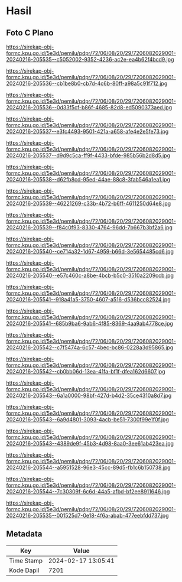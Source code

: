 # Hasil

## Foto C Plano

https://sirekap-obj-formc.kpu.go.id/5e3d/pemilu/pdpr/72/06/08/20/29/7206082029001-20240216-205535--c5052002-9352-4236-ac2e-ea4b62f4bcd9.jpg

https://sirekap-obj-formc.kpu.go.id/5e3d/pemilu/pdpr/72/06/08/20/29/7206082029001-20240216-205536--cb1be8b0-cb7d-4c6b-80ff-a98a5c91f712.jpg

https://sirekap-obj-formc.kpu.go.id/5e3d/pemilu/pdpr/72/06/08/20/29/7206082029001-20240216-205536--0d33f5cf-b86f-4685-82d8-ed5090373aed.jpg

https://sirekap-obj-formc.kpu.go.id/5e3d/pemilu/pdpr/72/06/08/20/29/7206082029001-20240216-205537--e3fc4493-9501-421a-a658-afe4e2e5fe73.jpg

https://sirekap-obj-formc.kpu.go.id/5e3d/pemilu/pdpr/72/06/08/20/29/7206082029001-20240216-205537--d9d9c5ca-ff9f-4433-bfde-985b56b2d8d5.jpg

https://sirekap-obj-formc.kpu.go.id/5e3d/pemilu/pdpr/72/06/08/20/29/7206082029001-20240216-205538--d62fb8cd-95ed-44ae-88c8-3fab546a1ea1.jpg

https://sirekap-obj-formc.kpu.go.id/5e3d/pemilu/pdpr/72/06/08/20/29/7206082029001-20240216-205539--46221269-c33b-4b72-b6ff-4611250d64e8.jpg

https://sirekap-obj-formc.kpu.go.id/5e3d/pemilu/pdpr/72/06/08/20/29/7206082029001-20240216-205539--f84c0f93-8330-4764-96dd-7b667b3bf2a6.jpg

https://sirekap-obj-formc.kpu.go.id/5e3d/pemilu/pdpr/72/06/08/20/29/7206082029001-20240216-205540--ce714a32-1d67-4959-b66d-3e5654485cd6.jpg

https://sirekap-obj-formc.kpu.go.id/5e3d/pemilu/pdpr/72/06/08/20/29/7206082029001-20240216-205540--e57c460c-a8be-4bcb-b5c0-3510a2209ccb.jpg

https://sirekap-obj-formc.kpu.go.id/5e3d/pemilu/pdpr/72/06/08/20/29/7206082029001-20240216-205541--918a41a5-3750-4607-a516-d536bcc82524.jpg

https://sirekap-obj-formc.kpu.go.id/5e3d/pemilu/pdpr/72/06/08/20/29/7206082029001-20240216-205541--685b9ba6-9ab6-4f85-8369-4aa9ab4778ce.jpg

https://sirekap-obj-formc.kpu.go.id/5e3d/pemilu/pdpr/72/06/08/20/29/7206082029001-20240216-205542--c7f5474a-6c57-4bec-bc86-0228a3d95865.jpg

https://sirekap-obj-formc.kpu.go.id/5e3d/pemilu/pdpr/72/06/08/20/29/7206082029001-20240216-205542--cb0bb06d-13ea-41fa-bf1f-dfea162d6607.jpg

https://sirekap-obj-formc.kpu.go.id/5e3d/pemilu/pdpr/72/06/08/20/29/7206082029001-20240216-205543--6a1a0000-98bf-427d-b4d2-35ce4310a8d7.jpg

https://sirekap-obj-formc.kpu.go.id/5e3d/pemilu/pdpr/72/06/08/20/29/7206082029001-20240216-205543--6a9d4801-3093-4acb-be51-7300f99e1f0f.jpg

https://sirekap-obj-formc.kpu.go.id/5e3d/pemilu/pdpr/72/06/08/20/29/7206082029001-20240216-205543--4389de9f-45b3-4d98-8aa0-3ee61ab423ea.jpg

https://sirekap-obj-formc.kpu.go.id/5e3d/pemilu/pdpr/72/06/08/20/29/7206082029001-20240216-205544--a5951528-96e3-45cc-89d5-fb1c6b150738.jpg

https://sirekap-obj-formc.kpu.go.id/5e3d/pemilu/pdpr/72/06/08/20/29/7206082029001-20240216-205544--7c30309f-6c6d-44a5-afbd-bf2ee8911646.jpg

https://sirekap-obj-formc.kpu.go.id/5e3d/pemilu/pdpr/72/06/08/20/29/7206082029001-20240216-205535--001525d7-0e18-4f6a-abab-477eebfdd737.jpg


## Metadata

| Key        | Value               |
| ---------- | ------------------- |
| Time Stamp | 2024-02-17 13:05:41 |
| Kode Dapil | 7201                |



